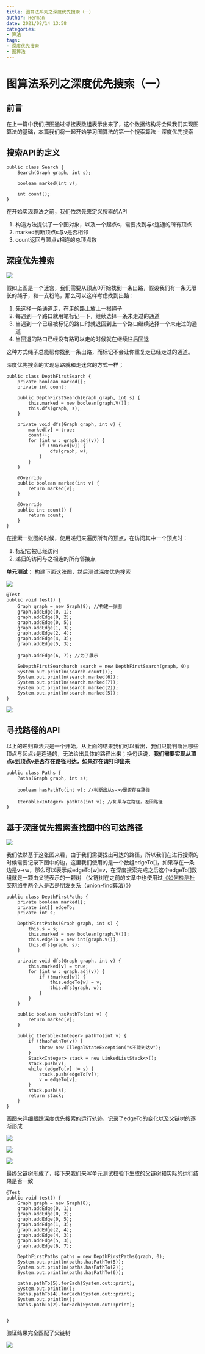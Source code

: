 ```yaml
---
title: 图算法系列之深度优先搜索（一）
author: Herman
date: 2021/08/14 13:58
categories:
- 算法
tags:
- 深度优先搜索
- 图算法
---
```


# 图算法系列之深度优先搜索（一）

## 前言
在上一篇中我们把图通过邻接表数组表示出来了，这个数据结构将会做我们实现图算法的基础，本篇我们将一起开始学习图算法的第一个搜索算法 - 深度优先搜索


## 搜索API的定义

```
public class Search {
    Search(Graph graph, int s);

    boolean marked(int v);
    
    int count();
}
```

在开始实现算法之前，我们依然先来定义搜索的API
1. 构造方法提供了一个图对象，以及一个起点s，需要找到与s连通的所有顶点
2. marked判断顶点s与v是否相邻
3. count返回与顶点s相连的总顶点数

## 深度优先搜索
![](https://p3-juejin.byteimg.com/tos-cn-i-k3u1fbpfcp/b0e06abdd6f540978af8f3e7a6c00f15~tplv-k3u1fbpfcp-zoom-1.image)

假如上图是一个迷宫，我们需要从顶点0开始找到一条出路，假设我们有一条无限长的绳子，和一支粉笔，那么可以这样考虑找到出路：
1. 先选择一条通道走，在走的路上放上一根绳子
2. 每遇到一个路口就用笔标记一下，继续选择一条未走过的通道
3. 当遇到一个已经被标记的路口时就退回到上一个路口继续选择一个未走过的通道
4. 当回退的路口已经没有路可以走的时候就在继续往后回退

这种方式绳子总能帮你找到一条出路，而标记不会让你重复走已经走过的通道。

深度优先搜索的实现思路就和走迷宫的方式一样；

```
public class DepthFirstSearch {
    private boolean marked[]; 
    private int count;

    public DepthFirstSearch(Graph graph, int s) {
        this.marked = new boolean[graph.V()];
        this.dfs(graph, s);
    }

    private void dfs(Graph graph, int v) {
        marked[v] = true;
        count++;
        for (int w : graph.adj(v)) {
            if (!marked[w]) {
                dfs(graph, w);
            }
        }
    }

    @Override
    public boolean marked(int v) {
        return marked[v];
    }

    @Override
    public int count() {
        return count;
    }
}
```

在搜索一张图的时候，使用递归来遍历所有的顶点，在访问其中一个顶点时：
1. 标记它被已经访问
2. 递归的访问与之相连的所有邻接点


**单元测试：**
构建下面这张图，然后测试深度优先搜索

![](https://p3-juejin.byteimg.com/tos-cn-i-k3u1fbpfcp/7c7556f2ba204332b7d920d5b58c71d5~tplv-k3u1fbpfcp-zoom-1.image)

```
@Test
public void test() {
    Graph graph = new Graph(8); //构建一张图
    graph.addEdge(0, 1);
    graph.addEdge(0, 2);
    graph.addEdge(0, 5);
    graph.addEdge(1, 3);
    graph.addEdge(2, 4);
    graph.addEdge(4, 3);
    graph.addEdge(5, 3);
    
    graph.addEdge(6, 7); //为了展示

    SeDepthFirstSearcharch search = new DepthFirstSearch(graph, 0);
    System.out.println(search.count());
    System.out.println(search.marked(6));
    System.out.println(search.marked(7));
    System.out.println(search.marked(2));
    System.out.println(search.marked(5));
}

```

![](https://p3-juejin.byteimg.com/tos-cn-i-k3u1fbpfcp/322bab4a5e7e45008684ea286e9be503~tplv-k3u1fbpfcp-zoom-1.image)


## 寻找路径的API
以上的递归算法只是一个开始，从上面的结果我们可以看出，我们只能判断出哪些顶点与起点s是连通的，无法给出具体的路径出来；换句话说，**我们需要实现从顶点s到顶点v是否存在路径可达，如果存在请打印出来**

```
public class Paths {
    Paths(Graph graph, int s);
    
    boolean hasPathTo(int v); //判断出从s->v是否存在路径
    
    Iterable<Integer> pathTo(int v); //如果存在路径，返回路径
}
```


## 基于深度优先搜索查找图中的可达路径


![](https://p3-juejin.byteimg.com/tos-cn-i-k3u1fbpfcp/7d8547f0ac3143939aa2e5ce9ea23277~tplv-k3u1fbpfcp-zoom-1.image)

我们依然基于这张图来看，由于我们需要找出可达的路径，所以我们在进行搜索的时候需要记录下图中的边，这里我们使用的是一个数组edgeTo[]，如果存在一条边是v->w，那么可以表示成edgeTo[w]=v，在深度搜索完成之后这个edgeTo[]数组就是一颗由父链表示的一颗树
（父链树在之前的文章中也使用过[《如何检测社交网络中两个人是否是朋友关系（union-find算法）》](https://juejin.cn/post/6930395454739841037)）


```
public class DepthFirstPaths {
    private boolean marked[];
    private int[] edgeTo;
    private int s;

    DepthFirstPaths(Graph graph, int s) {
        this.s = s;
        this.marked = new boolean[graph.V()];
        this.edgeTo = new int[graph.V()];
        this.dfs(graph, s);
    }

    private void dfs(Graph graph, int v) {
        this.marked[v] = true;
        for (int w : graph.adj(v)) {
            if (!marked[w]) {
                this.edgeTo[w] = v;
                this.dfs(graph, w);
            }
        }
    }

    public boolean hasPathTo(int v) {
        return marked[v];
    }

    public Iterable<Integer> pathTo(int v) {
        if (!hasPathTo(v)) {
            throw new IllegalStateException("s不能到达v");
        }
        Stack<Integer> stack = new LinkedListStack<>();
        stack.push(v);
        while (edgeTo[v] != s) {
            stack.push(edgeTo[v]);
            v = edgeTo[v];
        }
        stack.push(s);
        return stack;
    }
}
```

画图来详细跟踪深度优先搜索的运行轨迹，记录了edgeTo的变化以及父链树的逐渐形成

![](https://p3-juejin.byteimg.com/tos-cn-i-k3u1fbpfcp/df521e755a8a4a2ab64e3647bfa37709~tplv-k3u1fbpfcp-zoom-1.image)

![](https://p3-juejin.byteimg.com/tos-cn-i-k3u1fbpfcp/708c04bce39146e9bf37c1ada3fdeba3~tplv-k3u1fbpfcp-zoom-1.image)

![](https://p3-juejin.byteimg.com/tos-cn-i-k3u1fbpfcp/80f4afebaec24bfba794dc66fca116de~tplv-k3u1fbpfcp-zoom-1.image)


最终父链树形成了，接下来我们来写单元测试校验下生成的父链树和实际的运行结果是否一致

```
@Test
public void test() {
    Graph graph = new Graph(8);
    graph.addEdge(0, 1);
    graph.addEdge(0, 2);
    graph.addEdge(0, 5);
    graph.addEdge(1, 3);
    graph.addEdge(2, 4);
    graph.addEdge(4, 3);
    graph.addEdge(5, 3);
    graph.addEdge(6, 7);

    DepthFirstPaths paths = new DepthFirstPaths(graph, 0);
    System.out.println(paths.hasPathTo(5));
    System.out.println(paths.hasPathTo(2));
    System.out.println(paths.hasPathTo(6));

    paths.pathTo(5).forEach(System.out::print);
    System.out.println();
    paths.pathTo(4).forEach(System.out::print);
    System.out.println();
    paths.pathTo(2).forEach(System.out::print);


}
```

验证结果完全匹配了父链树

![](https://p3-juejin.byteimg.com/tos-cn-i-k3u1fbpfcp/1cb5b06a5ebc4e318ac4d72e7114106b~tplv-k3u1fbpfcp-zoom-1.image)

